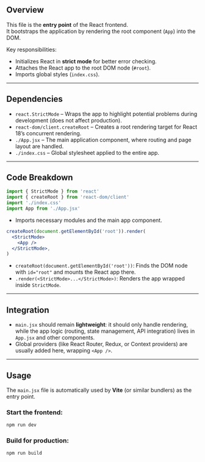 ## **Overview**

This file is the **entry point** of the React frontend.  
It bootstraps the application by rendering the root component (`App`) into the DOM.

Key responsibilities:

- Initializes React in **strict mode** for better error checking.
- Attaches the React app to the root DOM node (`#root`).
- Imports global styles (`index.css`).

---

## **Dependencies**

- `react.StrictMode` – Wraps the app to highlight potential problems during development (does not affect production).
- `react-dom/client.createRoot` – Creates a root rendering target for React 18’s concurrent rendering.
- `./App.jsx` – The main application component, where routing and page layout are handled.
- `./index.css` – Global stylesheet applied to the entire app.

---

## **Code Breakdown**

```jsx
import { StrictMode } from 'react'
import { createRoot } from 'react-dom/client'
import './index.css'
import App from './App.jsx'
```

- Imports necessary modules and the main app component.

```jsx
createRoot(document.getElementById('root')).render(
  <StrictMode>
    <App />
  </StrictMode>,
)
```

- `createRoot(document.getElementById('root'))`: Finds the DOM node with `id="root"` and mounts the React app there.
- `.render(<StrictMode>...</StrictMode>)`: Renders the app wrapped inside `StrictMode`.

---

## **Integration**

- `main.jsx` should remain **lightweight**: it should only handle rendering, while the app logic (routing, state management, API integration) lives in `App.jsx` and other components.
- Global providers (like React Router, Redux, or Context providers) are usually added here, wrapping `<App />`.

---

## **Usage**

The `main.jsx` file is automatically used by **Vite** (or similar bundlers) as the entry point.

### Start the frontend:

```bash
npm run dev
```

### Build for production:

```bash
npm run build
```
